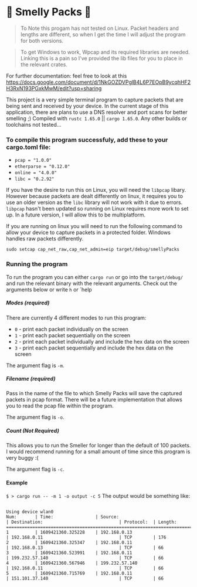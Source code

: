 # 👃 Smelly Packs 👃

> To Note this progam has not tested on Linux. Packet headers and lengths are different, so when I get the time I will adjust the program for both versions.

> To get Windows to work, Wpcap and its required libraries are needed. Linking this is a pain so I\'ve provided the lib files for you to place in the relevant crates.

For further documentation: feel free to look at this
https://docs.google.com/document/d/1NkGOZDVPglB4L6P7EOpB9ycqhHF2H3RxN193PGxkMwM/edit?usp=sharing

This project is a very simple terminal program to capture packets that are being sent and received by your device. In the current stage of this application, there are plans to use a DNS resolver and port scans for better smelling ;)
Compiled with `rustc 1.65.0` || `cargo 1.65.0`. Any other builds or toolchains not tested...

### To compile this program successfuly, add these to your cargo.toml file:
* `pcap = "1.0.0"`
* `etherparse = "0.12.0"`
* `online = "4.0.0"`
* `libc = "0.2.92"`

If you have the desire to run this on Linux, you will need the `libpcap` libary. However because packets are dealt differently on linux, it requires you to use an older version as the `libc` library will not work with it due to errors. `libpcap` hasn't been updated so running on Linux requires more work to set up. In a future version, I will allow this to be multiplatform.


If you are running on linux you will need to run the following command to allow your device to capture packets in a protected folder. Windows handles raw packets differently.

`sudo setcap cap_net_raw,cap_net_admin=eip target/debug/smellyPacks`

### Running the program

To run the program you can either `cargo run` or go into the ```target/debug/``` and run the relevant binary with the relevant arguments. Check out the arguments below or write `h` or `help

##### Modes (required)

There are currently 4 different modes to run this program:
* `0` - print each packet individually on the screen
* `1` - print each packet sequentially on the screen
* `2` - print each packet individually and include the hex data on the screen
* `3` - print each packet sequentially and include the hex data on the screen

The argument flag is `-m`.

##### Filename (required)

Pass in the name of the file to which Smelly Packs will save the captured packets in pcap format. There will be a future implementation that allows you to read the pcap file within the program.

The argument flag is `-o`.

##### Count (Not Required)

This allows you to run the Smeller for longer than the default of 100 packets. I would recommend running for a small amount of time since this program is very buggy :(

The argument flag is `-c`.
#### Example

```$ > cargo run -- -m 1 -o output -c 5```
The output would be something like:
```

Using device wlan0
Num:       | Time:                | Source:                                  | Destination:                             | Protocol:  | Length:
=================================================================================================================================================
1          | 1609421360.325228    | 192.168.0.13                             | 192.168.0.11                             | TCP        | 176
2          | 1609421360.325347    | 192.168.0.11                             | 192.168.0.13                             | TCP        | 66
3          | 1609421360.523991    | 192.168.0.11                             | 199.232.57.140                           | TCP        | 66
4          | 1609421360.567946    | 199.232.57.140                           | 192.168.0.11                             | TCP        | 66
5          | 1609421360.715769    | 192.168.0.11                             | 151.101.37.140                           | TCP        | 66

```
